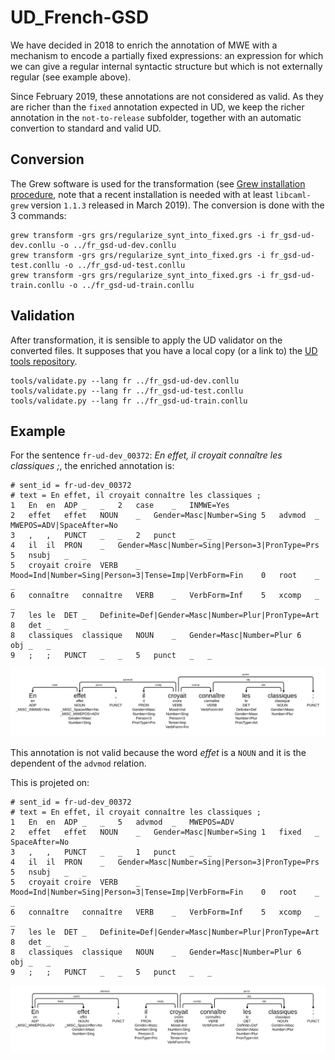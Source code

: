 # UD_French-GSD
We have decided in 2018 to enrich the annotation of MWE with a mechanism to encode a partially fixed expressions: an expression for which we can give a regular internal syntactic structure but which is not externally regular (see example above).

Since February 2019, these annotations are not considered as valid. As they are richer than the `fixed` annotation expected in UD, we keep the richer annotation in the `not-to-release` subfolder, together with an automatic convertion to standard and valid UD.

## Conversion
The Grew software is used for the transformation (see [Grew installation procedure](http://grew.fr/install), note that a recent installation is needed with at least `libcaml-grew` version `1.1.3` released in March 2019).
The conversion is done with the 3 commands:

```
grew transform -grs grs/regularize_synt_into_fixed.grs -i fr_gsd-ud-dev.conllu -o ../fr_gsd-ud-dev.conllu
grew transform -grs grs/regularize_synt_into_fixed.grs -i fr_gsd-ud-test.conllu -o ../fr_gsd-ud-test.conllu
grew transform -grs grs/regularize_synt_into_fixed.grs -i fr_gsd-ud-train.conllu -o ../fr_gsd-ud-train.conllu
```

## Validation
After transformation, it is sensible to apply the UD validator on the converted files. It supposes that you have a local copy (or a link to) the [UD tools repository](https://github.com/UniversalDependencies/tools).

```
tools/validate.py --lang fr ../fr_gsd-ud-dev.conllu
tools/validate.py --lang fr ../fr_gsd-ud-test.conllu
tools/validate.py --lang fr ../fr_gsd-ud-train.conllu
```



## Example
For the sentence `fr-ud-dev_00372`: _En effet, il croyait connaître les classiques ;_, the enriched annotation is:

```
# sent_id = fr-ud-dev_00372
# text = En effet, il croyait connaître les classiques ;
1	En	en	ADP	_	_	2	case	_	INMWE=Yes
2	effet	effet	NOUN	_	Gender=Masc|Number=Sing	5	advmod	_	MWEPOS=ADV|SpaceAfter=No
3	,	,	PUNCT	_	_	2	punct	_	_
4	il	il	PRON	_	Gender=Masc|Number=Sing|Person=3|PronType=Prs	5	nsubj	_	_
5	croyait	croire	VERB	_	Mood=Ind|Number=Sing|Person=3|Tense=Imp|VerbForm=Fin	0	root	_	_
6	connaître	connaître	VERB	_	VerbForm=Inf	5	xcomp	_	_
7	les	le	DET	_	Definite=Def|Gender=Masc|Number=Plur|PronType=Art	8	det	_	_
8	classiques	classique	NOUN	_	Gender=Masc|Number=Plur	6	obj	_	_
9	;	;	PUNCT	_	_	5	punct	_	_
```

![Alt Text](images/1_fr-ud-dev_00372.svg)

This annotation is not valid because the word _effet_ is a `NOUN` and it is the dependent of the `advmod` relation.

This is projeted on:

```
# sent_id = fr-ud-dev_00372
# text = En effet, il croyait connaître les classiques ;
1	En	en	ADP	_	_	5	advmod	_	MWEPOS=ADV
2	effet	effet	NOUN	_	Gender=Masc|Number=Sing	1	fixed	_	SpaceAfter=No
3	,	,	PUNCT	_	_	1	punct	_	_
4	il	il	PRON	_	Gender=Masc|Number=Sing|Person=3|PronType=Prs	5	nsubj	_	_
5	croyait	croire	VERB	_	Mood=Ind|Number=Sing|Person=3|Tense=Imp|VerbForm=Fin	0	root	_	_
6	connaître	connaître	VERB	_	VerbForm=Inf	5	xcomp	_	_
7	les	le	DET	_	Definite=Def|Gender=Masc|Number=Plur|PronType=Art	8	det	_	_
8	classiques	classique	NOUN	_	Gender=Masc|Number=Plur	6	obj	_	_
9	;	;	PUNCT	_	_	5	punct	_	_
```
![Alt Text](images/2_fr-ud-dev_00372.svg)
